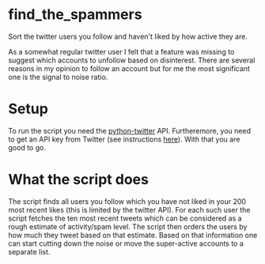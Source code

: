 # find_the_spammers
Sort the twitter users you follow and haven't liked by how active they are.

As a somewhat regular twitter user I felt that a feature was missing to suggest which accounts to unfollow based on disinterest. There are several reasons in my opinion to follow an account but for me the most significant one is the signal to noise ratio.

# Setup
To run the script you need the [python-twitter](https://python-twitter.readthedocs.io/en/latest/index.html) API. Furtheremore, you need to get an API key from Twitter (see instructions [here](https://python-twitter.readthedocs.io/en/latest/getting_started.html)). With that you are good to go.

# What the script does
The script finds all users you follow which you have not liked in your 200 most recent likes (this is limited by the twitter API). For each such user the script fetches the ten most recent tweets which can be considered as a rough estimate of activity/spam level. The script then orders the users by how much they tweet based on that estimate. Based on that information one can start cutting down the noise or move the super-active accounts to a separate list.
